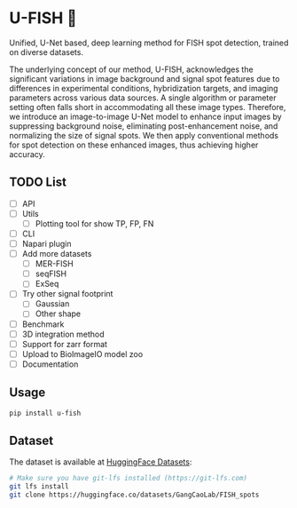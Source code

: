 # U-FISH 🎣

Unified, U-Net based, deep learning method for FISH spot detection, trained on diverse datasets.

The underlying concept of our method, U-FISH, acknowledges the significant variations in image background and signal spot features due to differences in experimental conditions, hybridization targets, and imaging parameters across various data sources. A single algorithm or parameter setting often falls short in accommodating all these image types. Therefore, we introduce an image-to-image U-Net model to enhance input images by suppressing background noise, eliminating post-enhancement noise, and normalizing the size of signal spots. We then apply conventional methods for spot detection on these enhanced images, thus achieving higher accuracy.

## TODO List

- [ ] API
- [ ] Utils
    + [ ] Plotting tool for show TP, FP, FN
- [ ] CLI
- [ ] Napari plugin
- [ ] Add more datasets
    + [ ] MER-FISH
    + [ ] seqFISH
    + [ ] ExSeq
- [ ] Try other signal footprint
    + [ ] Gaussian
    + [ ] Other shape
- [ ] Benchmark
- [ ] 3D integration method
- [ ] Support for zarr format
- [ ] Upload to BioImageIO model zoo
- [ ] Documentation

## Usage

```bash
pip install u-fish
```

## Dataset

The dataset is available at [HuggingFace Datasets](https://huggingface.co/datasets/GangCaoLab/FISH_spots):

```bash
# Make sure you have git-lfs installed (https://git-lfs.com)
git lfs install
git clone https://huggingface.co/datasets/GangCaoLab/FISH_spots
```
